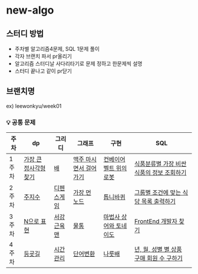  # new-algo
## 스터디 방법
- 주차별 알고리즘4문제, SQL 1문제 풀이
- 각자 브랜치 파서 pr올리기
- 알고리즘 스터디날 사다리타기로 문제 정하고 한문제씩 설명
- 스터디 끝나고 같이 pr닫기

## 브랜치명
ex) leewonkyu/week01

### 💡 공통 문제
| 주차 | dp | 그리디 | 그래프 | 구현 | SQL |
|------|------|----|----|----|----|
| 1주차 | <a href="https://school.programmers.co.kr/learn/courses/30/lessons/12905">가장 큰 정사각형 찾기</a> | <a href="https://www.acmicpc.net/problem/1092">배</a> | <a href="https://www.acmicpc.net/problem/9205">맥주 마시면서 걸어가기 </a> | <a href="https://www.acmicpc.net/problem/20055">컨베이어 벨트 위의 로봇</a> | <a href="https://school.programmers.co.kr/learn/courses/30/lessons/131116">식품분류별 가장 비싼 식품의 정보 조회하기</a> |
| 2주차 | [주지수](https://www.acmicpc.net/problem/15724) | [디펜스게임](https://school.programmers.co.kr/learn/courses/30/lessons/142085) | [가장 먼 노드](https://school.programmers.co.kr/learn/courses/30/lessons/49189) | [톱니바퀴](https://www.acmicpc.net/problem/14891) | [그룹별 조건에 맞는 식당 목록 출력하기](https://school.programmers.co.kr/learn/courses/30/lessons/131124) |
| 3주차 | [N으로 표현](https://school.programmers.co.kr/learn/courses/30/lessons/42895) | [서강근육맨](https://www.acmicpc.net/problem/20300) | [물통](https://www.acmicpc.net/problem/2251) | [마법사 상어와 토네이도](https://www.acmicpc.net/problem/20057) | [FrontEnd 개발자 찾기](https://school.programmers.co.kr/learn/courses/30/lessons/276035) |
| 4주차 | [등굣길](https://school.programmers.co.kr/learn/courses/30/lessons/42898) | [시간관리](https://www.acmicpc.net/problem/1263) | [단어변환](https://www.acmicpc.net/problem/2251) | [나룻배](https://www.acmicpc.net/problem/2065) | [년, 월, 성별 별 상품 구매 회원 수 구하기](https://school.programmers.co.kr/learn/courses/30/lessons/131532) |
